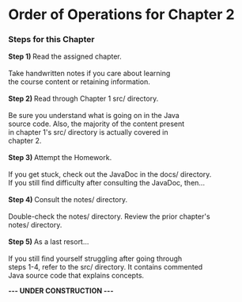 
# Order of Operations for Chapter 2 <br>

<h3>Steps for this Chapter</h3>
<p><b>Step 1) </b>Read the assigned chapter. <br>
<br>
Take handwritten notes if you care about learning <br>
the course content or retaining information. <br>
<br>
<b>Step 2) </b>Read through Chapter 1 src/ directory. <br>
<br>
Be sure you understand what is going on in the Java <br>
source code. Also, the majority of the content present<br>
in chapter 1's src/ directory is actually covered in <br>
chapter 2. <br>
<br>
<b>Step 3) </b>Attempt the Homework. <br>
<br>
If you get stuck, check out the JavaDoc in the docs/ directory. <br> 
If you still find difficulty after consulting the JavaDoc, then...<br>
<br>
<b>Step 4) </b>Consult the notes/ directory. <br>
<br>
Double-check the notes/ directory. Review the prior chapter's <br>
notes/ directory. <br>
<br>
<b>Step 5) </b>As a last resort... <br>
<br>
If you still find yourself struggling after going through<br>
steps 1-4, refer to the src/ directory. It contains commented<br>
Java source code that explains concepts.<br>

<strong> ---  UNDER CONSTRUCTION   --- </strong>
